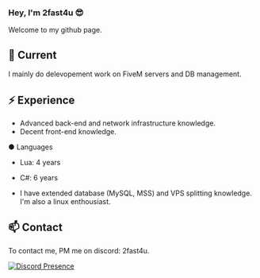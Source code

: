### Hey, I'm 2fast4u 😎

Welcome to my github page.

## 🔭 Current

I mainly do delevopement work on FiveM servers and DB management.

## ⚡️ Experience

- Advanced back-end and network infrastructure knowledge.
- Decent front-end knowledge.
  
● Languages
- Lua: 4 years 
- C#: 6 years

- I have extended database (MySQL, MSS) and VPS splitting knowledge. I'm also a linux enthousiast.

## 📫 Contact

To contact me, PM me on discord: 2fast4u.


[![Discord Presence](https://lanyard.cnrad.dev/api/329328305675304961)](https://discord.com/users/329328305675304961)
